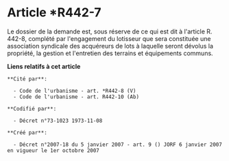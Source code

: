 # Article *R442-7

Le dossier de la demande est, sous réserve de ce qui est dit à l'article R. 442-8, complété par l'engagement du lotisseur que
sera constituée une association syndicale des acquéreurs de lots à laquelle seront dévolus la propriété, la gestion et
l'entretien des terrains et équipements communs.

**Liens relatifs à cet article**

	**Cité par**:

	  - Code de l'urbanisme - art. *R442-8 (V)
	  - Code de l'urbanisme - art. R442-10 (Ab)

	**Codifié par**:

	  - Décret n°73-1023 1973-11-08

	**Créé par**:

	  - Décret n°2007-18 du 5 janvier 2007 - art. 9 () JORF 6 janvier 2007 en vigueur le 1er octobre 2007
